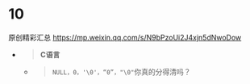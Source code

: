 
# 10

原创精彩汇总 https://mp.weixin.qq.com/s/N9bPzoUi2J4xjn5dNwoDow
- > **C语言**
  * > `NULL，0，'\0'，“0”，"\0"`你真的分得清吗？
